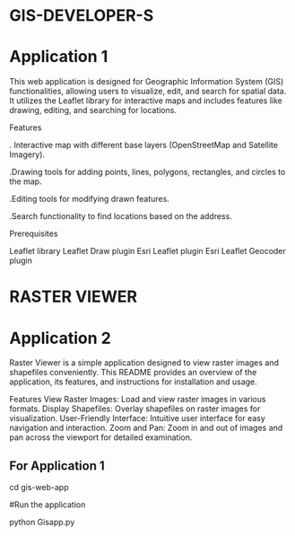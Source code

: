 # GIS-DEVELOPER-S
# Application 1

This web application is designed for Geographic Information System (GIS) functionalities, allowing users to visualize, edit, and search for spatial data. It utilizes the Leaflet library for interactive maps and includes features like drawing, editing, and searching for locations.

Features

. Interactive map with different base layers (OpenStreetMap and Satellite Imagery).

.Drawing tools for adding points, lines, polygons, rectangles, and circles to the map.

.Editing tools for modifying drawn features.

.Search functionality to find locations based on the address.


Prerequisites

Leaflet library
Leaflet Draw plugin
Esri Leaflet plugin
Esri Leaflet Geocoder plugin

# RASTER VIEWER

# Application 2

Raster Viewer is a simple application designed to view raster images and shapefiles conveniently. This README provides an overview of the application, its features, and instructions for installation and usage.

Features
View Raster Images: Load and view raster images in various formats.
Display Shapefiles: Overlay shapefiles on raster images for visualization.
User-Friendly Interface: Intuitive user interface for easy navigation and interaction.
Zoom and Pan: Zoom in and out of images and pan across the viewport for detailed examination.

## For Application 1

cd gis-web-app

#Run the application

python Gisapp.py
